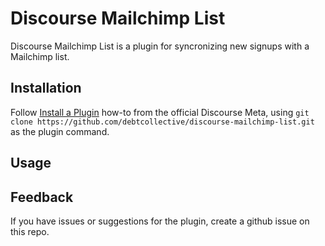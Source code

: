 # Discourse Mailchimp List

Discourse Mailchimp List is a plugin for syncronizing new signups with a Mailchimp list.

## Installation

Follow [Install a Plugin](https://meta.discourse.org/t/install-a-plugin/19157)
how-to from the official Discourse Meta, using `git clone https://github.com/debtcollective/discourse-mailchimp-list.git`
as the plugin command.

## Usage

## Feedback

If you have issues or suggestions for the plugin, create a github issue on this repo.

